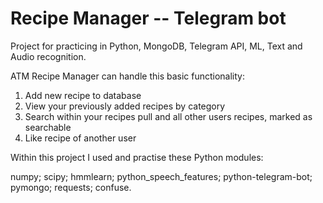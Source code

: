# Recipe Manager -- Telegram bot

Project for practicing in Python, MongoDB, Telegram API, ML, Text and Audio recognition.

ATM Recipe Manager can handle this basic functionality:
1. Add new recipe to database
2. View your previously added recipes by category
3. Search within your recipes pull and all other users recipes, marked as searchable
4. Like recipe of another user

Within this project I used and practise these Python modules:

numpy;
scipy;
hmmlearn;
python_speech_features;
python-telegram-bot;
pymongo;
requests;
confuse.